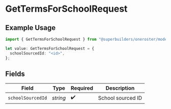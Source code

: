 # GetTermsForSchoolRequest

## Example Usage

```typescript
import { GetTermsForSchoolRequest } from "@superbuilders/oneroster/models/operations";

let value: GetTermsForSchoolRequest = {
  schoolSourcedId: "<id>",
};
```

## Fields

| Field              | Type               | Required           | Description        |
| ------------------ | ------------------ | ------------------ | ------------------ |
| `schoolSourcedId`  | *string*           | :heavy_check_mark: | School sourced ID  |